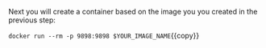 Next you will create a container based on the image you you created in the previous step:

`docker run --rm -p 9898:9898 $YOUR_IMAGE_NAME`{{copy}}

